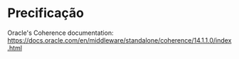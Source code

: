 # Precificação

Oracle's Coherence documentation: <https://docs.oracle.com/en/middleware/standalone/coherence/14.1.1.0/index.html>